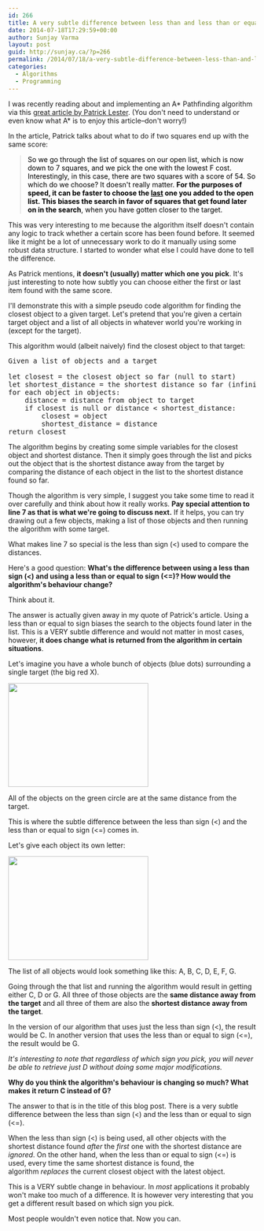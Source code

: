 ```yaml
---
id: 266
title: A very subtle difference between less than and less than or equal to
date: 2014-07-18T17:29:59+00:00
author: Sunjay Varma
layout: post
guid: http://sunjay.ca/?p=266
permalink: /2014/07/18/a-very-subtle-difference-between-less-than-and-less-than-or-equal-to/
categories:
  - Algorithms
  - Programming
---
```

I was recently reading about and implementing an A* Pathfinding algorithm via this <a href="http://www.policyalmanac.org/games/aStarTutorial.htm" target="_blank">great article by Patrick Lester</a>. (You don't need to understand or even know what A* is to enjoy this article&#8211;don't worry!)

In the article, Patrick talks about what to do if two squares end up with the same score:

> <span style="color: #000000;">So we go through the list of squares on our open list, which is now down to 7 squares, and we pick the one with the lowest F cost. Interestingly, in this case, there are two squares with a score of 54. So which do we choose? It doesn't really matter. <strong>For the purposes of speed, it can be faster to choose the </strong></span>**<span style="color: #000000; text-decoration: underline;">last</span>**<span style="color: #000000;"><strong> one you added to the open list. This biases the search in favor of squares that get found later on in the search</strong>, when you have gotten closer to the target.</span>

This was very interesting to me because the algorithm itself doesn't contain any logic to track whether a certain score has been found before. It seemed like it might be a lot of unnecessary work to do it manually using some robust data structure. I started to wonder what else I could have done to tell the difference.

As Patrick mentions, **it doesn't (usually) matter which one you pick**. It's just interesting to note how subtly you can choose either the first or last item found with the same score.

I'll demonstrate this with a simple pseudo code algorithm for finding the closest object to a given target. Let's pretend that you're given a certain target object and a list of all objects in whatever world you're working in (except for the target).

This algorithm would (albeit naively) find the closest object to that target:

<pre class="lang:default mark:7 decode:true">Given a list of objects and a target

let closest = the closest object so far (null to start)
let shortest_distance = the shortest distance so far (infinity to start)
for each object in objects:
    distance = distance from object to target
    if closest is null or distance &lt; shortest_distance:
        closest = object
        shortest_distance = distance
return closest</pre>

The algorithm begins by creating some simple variables for the closest object and shortest distance. Then it simply goes through the list and picks out the object that is the shortest distance away from the target by comparing the distance of each object in the list to the shortest distance found so far.

Though the algorithm is very simple, I suggest you take some time to read it over carefully and think about how it really works. **Pay special attention to line 7 as that is what we're going to discuss next.** If it helps, you can try drawing out a few objects, making a list of those objects and then running the algorithm with some target.

What makes line 7 so special is the less than sign (<) used to compare the distances.

Here's a good question: **What's the difference between using a less than sign (<) and using a less than or equal to sign (<=)? How would the algorithm's behaviour change?**

Think about it.

The answer is actually given away in my quote of Patrick's article. Using a less than or equal to sign biases the search to the objects found later in the list. This is a VERY subtle difference and would not matter in most cases, however, **it does change what is returned from the algorithm in certain situations**.

Let's imagine you have a whole bunch of objects (blue dots) surrounding a single target (the big red X).

[<img class="aligncenter size-full wp-image-268" src="http://sunjay.ca/wp-content/uploads/2014/07/object_distances.jpg" alt="" width="285" height="211" />](http://sunjay.ca/wp-content/uploads/2014/07/object_distances.jpg)

All of the objects on the green circle are at the same distance from the target.

This is where the subtle difference between the less than sign (<) and the less than or equal to sign (<=) comes in.

Let's give each object its own letter:

[<img class="aligncenter size-full wp-image-269" src="http://sunjay.ca/wp-content/uploads/2014/07/object_distances_labeled.jpg" alt="" width="285" height="211" />](http://sunjay.ca/wp-content/uploads/2014/07/object_distances_labeled.jpg)

The list of all objects would look something like this: A, B, C, D, E, F, G.

Going through the that list and running the algorithm would result in getting either C, D or G. All three of those objects are the **same distance away from the target** and all three of them are also the **shortest distance away from the target**.

In the version of our algorithm that uses just the less than sign (<), the result would be C. In another version that uses the less than or equal to sign (<=), the result would be G.

_It's interesting to note that regardless of which sign you pick, you will never be able to retrieve just D without doing some major modifications._

**Why do you think the algorithm's behaviour is changing so much? What makes it return C instead of G?**

The answer to that is in the title of this blog post. There is a very subtle difference between the less than sign (<) and the less than or equal to sign (<=).

When the less than sign (<) is being used, all other objects with the shortest distance found _after_ the _first_ one with the shortest distance are _ignored_. On the other hand, when the less than or equal to sign (<=) is used, every time the same shortest distance is found, the algorithm _replaces_ the current closest object with the latest object.

This is a VERY subtle change in behaviour. In _most_ applications it probably won't make too much of a difference. It is however very interesting that you get a different result based on which sign you pick.

Most people wouldn't even notice that. Now you can.